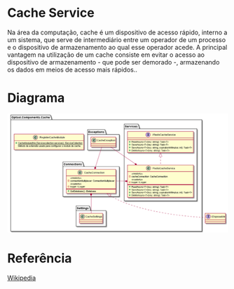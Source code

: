 # Cache Service
Na área da computação, cache é um dispositivo de acesso rápido, interno a um sistema, que serve de intermediário entre um operador de um processo e o dispositivo de armazenamento ao qual esse operador acede. A principal vantagem na utilização de um cache consiste em evitar o acesso ao dispositivo de armazenamento - que pode ser demorado -, armazenando os dados em meios de acesso mais rápidos..

# Diagrama
![component-cache.png](/.asserts/component-cache.png)

# Referência
[Wikipedia](https://pt.wikipedia.org/wiki/Cache)
